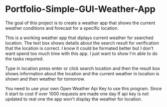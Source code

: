 # Portfolio-Simple-GUI-Weather-App

The goal of this project is to create a weather app that shows the current weather conditions and forecast for a specific location.

This is a working weather app that diplays current weather for searched location. The text box shows details about
the search result for verification that the location is correct. I know it could be formated better but I don't want spend
too much time with this app. I just want to show I'm able to do the tasks required.

Type in location press enter or click search location and then the result box shows information about the location and
the current weather in location is shown and then weather for tomorrow.

You need to use your own Open Weather Api Key to use this program. Since it start to cost if over 1000 requests are made one day
If api key is not updated to real one the app won't display the weather for location.
